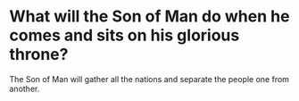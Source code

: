 # What will the Son of Man do when he comes and sits on his glorious throne?

The Son of Man will gather all the nations and separate the people one from another.
